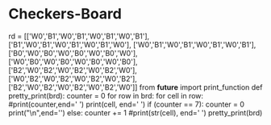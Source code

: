# Checkers-Board
rd = [['W0','B1','W0','B1','W0','B1','W0','B1'], ['B1','W0','B1','W0','B1','W0','B1','W0'], ['W0','B1','W0','B1','W0','B1','W0','B1'],['B0','W0','B0','W0','B0','W0','B0','W0'], ['W0','B0','W0','B0','W0','B0','W0','B0'], ['B2','W0','B2','W0','B2','W0','B2','W0'], ['W0','B2','W0','B2','W0','B2','W0','B2'], ['B2','W0','B2','W0','B2','W0','B2','W0']] 
from __future__ import print_function
def pretty_print(brd):
    counter = 0
    for row in brd:
        for cell in row:
            #print(counter,end=' ')
            print(cell, end='  ')
            if (counter == 7):
                counter = 0
                print("\n",end='')
            else:
                counter += 1
            #print(str(cell), end=' ')
pretty_print(brd)
